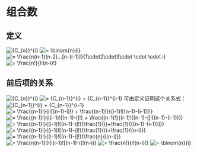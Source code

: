 # 组合数
## 定义
<img src="https://latex.codecogs.com/gif.latex?{C_{n}}^{i}" title="{C_{n}}^{i}" />  
<img src="https://latex.codecogs.com/gif.latex?=&space;\binom{n}{i}" title="= \binom{n}{i}" />  
<img src="https://latex.codecogs.com/gif.latex?=&space;\frac{n(n-1)(n-2)...[n-(i-1)]}{1\cdot2\cdot3\cdot&space;\cdot&space;\cdot&space;i}" title="= \frac{n(n-1)(n-2)...[n-(i-1)]}{1\cdot2\cdot3\cdot \cdot \cdot i}" />  
<img src="https://latex.codecogs.com/gif.latex?=&space;\frac{n!}{i!(n-i)!}" title="= \frac{n!}{i!(n-i)!}" />

## 前后项的关系
<img src="https://latex.codecogs.com/gif.latex?{C_{n}}^{i}" title="{C_{n}}^{i}" />  
<img src="https://latex.codecogs.com/gif.latex?=&space;{C_{n-1}}^{i}&space;&plus;&space;{C_{n-1}}^{i-1}" title="= {C_{n-1}}^{i} + {C_{n-1}}^{i-1}" />  
可由定义证明这个关系式：  
<img src="https://latex.codecogs.com/gif.latex?{C_{n-1}}^{i}&space;&plus;&space;{C_{n-1}}^{i-1}" title="{C_{n-1}}^{i} + {C_{n-1}}^{i-1}" />  
<img src="https://latex.codecogs.com/gif.latex?=&space;\frac{(n-1)!}{i![(n-1)-i]!}&space;&plus;&space;\frac{(n-1)!}{(i-1)![(n-1)-(i-1)]!}" title="= \frac{(n-1)!}{i![(n-1)-i]!} + \frac{(n-1)!}{(i-1)![(n-1)-(i-1)]!}" />  
<img src="https://latex.codecogs.com/gif.latex?=&space;\frac{(n-1)!}{i(i-1)![(n-1)-i]!}&space;&plus;&space;\frac{(n-1)!}{(i-1)![(n-1)-i]![(n-1)-(i-1))]}" title="= \frac{(n-1)!}{i(i-1)![(n-1)-i]!} + \frac{(n-1)!}{(i-1)![(n-1)-i]![(n-1)-(i-1))]}" /> 
<img src="https://latex.codecogs.com/gif.latex?=&space;\frac{(n-1)!}{(i-1)![(n-1)-i]!}(\frac{1}{i}&plus;\frac{1}{[(n-1)-(i-1))]})" title="= \frac{(n-1)!}{(i-1)![(n-1)-i]!}(\frac{1}{i}+\frac{1}{[(n-1)-(i-1))]})" />  
<img src="https://latex.codecogs.com/gif.latex?=&space;\frac{(n-1)!}{(i-1)![(n-1)-i]!}(\frac{1}{i}&plus;\frac{1}{(n-i)})" title="= \frac{(n-1)!}{(i-1)![(n-1)-i]!}(\frac{1}{i}+\frac{1}{(n-i)})" />  
<img src="https://latex.codecogs.com/gif.latex?=&space;\frac{(n-1)!}{(i-1)![(n-1)-i]!}(\frac{n}{i(n-i)})" title="= \frac{(n-1)!}{(i-1)![(n-1)-i]!}(\frac{n}{i(n-i)})" />  
<img src="https://latex.codecogs.com/gif.latex?=&space;\frac{n(n-1)!}{i(i-1)![(n-1)-i]!(n-i)}" title="= \frac{n(n-1)!}{i(i-1)![(n-1)-i]!(n-i)}" />  
<img src="https://latex.codecogs.com/gif.latex?=&space;\frac{n!}{i!(n-i)!}" title="= \frac{n!}{i!(n-i)!}" />  
<img src="https://latex.codecogs.com/gif.latex?=&space;\binom{n}{i}" title="= \binom{n}{i}" />  
